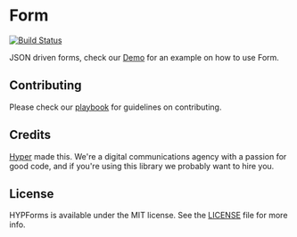 # Form
[![Build Status](https://img.shields.io/travis/hyperoslo/Form.svg?style=flat)](https://travis-ci.org/hyperoslo/Form)

JSON driven forms, check our [Demo](https://github.com/hyperoslo/Form/tree/master/Demos/Basic-ObjC) for an example on how to use Form.

## Contributing

Please check our [playbook](https://github.com/hyperoslo/playbook/blob/master/GIT_AND_GITHUB.md) for guidelines on contributing.

## Credits

[Hyper](http://hyper.no) made this. We're a digital communications agency with a passion for good code,
and if you're using this library we probably want to hire you.

## License

HYPForms is available under the MIT license. See the [LICENSE](https://github.com/hyperoslo/Form/raw/master/LICENSE.md) file for more info.
